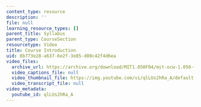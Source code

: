 ```yaml
---
content_type: resource
description: ''
file: null
learning_resource_types: []
parent_title: Syllabus
parent_type: CourseSection
resourcetype: Video
title: Course Introduction
uid: 0b773e28-a637-6e2f-3e85-d80c42f4d6ea
video_files:
  archive_url: https://archive.org/download/MIT1.050F04/mit-ocw-1.050-facultyint-bucciarelli-04apr2004-220k.mp4
  video_captions_file: null
  video_thumbnail_file: https://img.youtube.com/vi/qlLUs2hRa_A/default.jpg
  video_transcript_file: null
video_metadata:
  youtube_id: qlLUs2hRa_A
---
```

